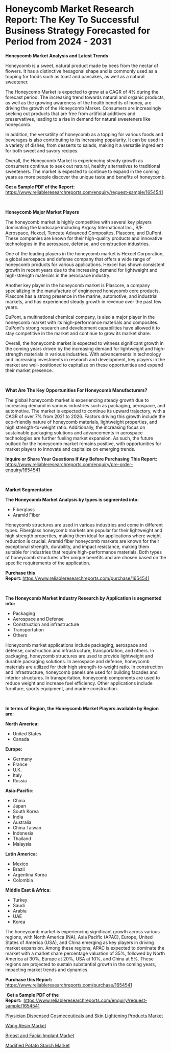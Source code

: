 <p><h1>Honeycomb Market Research Report: The Key To Successful Business Strategy Forecasted for Period from 2024 - 2031</h1></p><p><strong>Honeycomb Market Analysis and Latest Trends</strong></p>
<p><p>Honeycomb is a sweet, natural product made by bees from the nectar of flowers. It has a distinctive hexagonal shape and is commonly used as a topping for foods such as toast and pancakes, as well as a natural sweetener.</p><p>The Honeycomb Market is expected to grow at a CAGR of 4% during the forecast period. The increasing trend towards natural and organic products, as well as the growing awareness of the health benefits of honey, are driving the growth of the Honeycomb Market. Consumers are increasingly seeking out products that are free from artificial additives and preservatives, leading to a rise in demand for natural sweeteners like honeycomb.</p><p>In addition, the versatility of honeycomb as a topping for various foods and beverages is also contributing to its increasing popularity. It can be used in a variety of dishes, from desserts to salads, making it a versatile ingredient for both sweet and savory recipes.</p><p>Overall, the Honeycomb Market is experiencing steady growth as consumers continue to seek out natural, healthy alternatives to traditional sweeteners. The market is expected to continue to expand in the coming years as more people discover the unique taste and benefits of honeycomb.</p></p>
<p><strong>Get a Sample PDF of the Report:&nbsp;</strong> <a href="https://www.reliableresearchreports.com/enquiry/request-sample/1654541">https://www.reliableresearchreports.com/enquiry/request-sample/1654541</a></p>
<p>&nbsp;</p>
<p><strong>Honeycomb Major Market Players</strong></p>
<p><p>The honeycomb market is highly competitive with several key players dominating the landscape including Argosy International Inc., B/E Aerospace, Hexcel, Tencate Advanced Composites, Plascore, and DuPont. These companies are known for their high-quality products and innovative technologies in the aerospace, defense, and construction industries.</p><p>One of the leading players in the honeycomb market is Hexcel Corporation, a global aerospace and defense company that offers a wide range of honeycomb products for various applications. Hexcel has shown consistent growth in recent years due to the increasing demand for lightweight and high-strength materials in the aerospace industry.</p><p>Another key player in the honeycomb market is Plascore, a company specializing in the manufacture of engineered honeycomb core products. Plascore has a strong presence in the marine, automotive, and industrial markets, and has experienced steady growth in revenue over the past few years.</p><p>DuPont, a multinational chemical company, is also a major player in the honeycomb market with its high-performance materials and composites. DuPont's strong research and development capabilities have allowed it to stay competitive in the market and continue to grow its market share.</p><p>Overall, the honeycomb market is expected to witness significant growth in the coming years driven by the increasing demand for lightweight and high-strength materials in various industries. With advancements in technology and increasing investments in research and development, key players in the market are well-positioned to capitalize on these opportunities and expand their market presence.</p></p>
<p>&nbsp;</p>
<p><strong>What Are The Key Opportunities For Honeycomb Manufacturers?</strong></p>
<p><p>The global honeycomb market is experiencing steady growth due to increasing demand in various industries such as packaging, aerospace, and automotive. The market is expected to continue its upward trajectory, with a CAGR of over 7% from 2021 to 2026. Factors driving this growth include the eco-friendly nature of honeycomb materials, lightweight properties, and high strength-to-weight ratio. Additionally, the increasing focus on sustainable packaging solutions and advancements in aerospace technologies are further fueling market expansion. As such, the future outlook for the honeycomb market remains positive, with opportunities for market players to innovate and capitalize on emerging trends.</p></p>
<p><strong>Inquire or Share Your Questions If Any Before Purchasing This Report:</strong> <a href="https://www.reliableresearchreports.com/enquiry/pre-order-enquiry/1654541">https://www.reliableresearchreports.com/enquiry/pre-order-enquiry/1654541</a></p>
<p>&nbsp;</p>
<p><strong>Market Segmentation</strong></p>
<p><strong>The Honeycomb Market Analysis by types is segmented into:</strong></p>
<p><ul><li>Fiberglass</li><li>Aramid Fiber</li></ul></p>
<p><p>Honeycomb structures are used in various industries and come in different types. Fiberglass honeycomb markets are popular for their lightweight and high strength properties, making them ideal for applications where weight reduction is crucial. Aramid fiber honeycomb markets are known for their exceptional strength, durability, and impact resistance, making them suitable for industries that require high-performance materials. Both types of honeycomb structures offer unique benefits and are chosen based on the specific requirements of the application.</p></p>
<p><strong>Purchase this Report:&nbsp;</strong><a href="https://www.reliableresearchreports.com/purchase/1654541">https://www.reliableresearchreports.com/purchase/1654541</a></p>
<p>&nbsp;</p>
<p><strong>The Honeycomb Market Industry Research by Application is segmented into:</strong></p>
<p><ul><li>Packaging</li><li>Aerospace and Defense</li><li>Construction and infrastructure</li><li>Transportation</li><li>Others</li></ul></p>
<p><p>Honeycomb market applications include packaging, aerospace and defense, construction and infrastructure, transportation, and others. In packaging, honeycomb structures are used to provide lightweight and durable packaging solutions. In aerospace and defense, honeycomb materials are utilized for their high strength-to-weight ratio. In construction and infrastructure, honeycomb panels are used for building facades and interior structures. In transportation, honeycomb components are used to reduce weight and increase fuel efficiency. Other applications include furniture, sports equipment, and marine construction.</p></p>
<p>&nbsp;</p>
<p><strong>In terms of Region, the Honeycomb Market Players available by Region are:</strong></p>
<p>
    <p> <strong> North America: </strong>
        <ul>
            <li>United States</li>
            <li>Canada</li>
        </ul>
        </p> 
    <p> <strong> Europe: </strong>
        <ul>
            <li>Germany</li>
            <li>France</li>
            <li>U.K.</li>
            <li>Italy</li>
            <li>Russia</li>
        </ul>
        </p> 
    <p> <strong> Asia-Pacific: </strong>
        <ul>
            <li>China</li>
            <li>Japan</li>
            <li>South Korea</li>
            <li>India</li>
            <li>Australia</li>
            <li>China Taiwan</li>
            <li>Indonesia</li>
            <li>Thailand</li>
            <li>Malaysia</li>
        </ul>
        </p> 
    <p> <strong> Latin America: </strong>
        <ul>
            <li>Mexico</li>
            <li>Brazil</li>
            <li>Argentina Korea</li>
            <li>Colombia</li>
        </ul>
        </p> 
    <p> <strong> Middle East & Africa: </strong>
        <ul>
            <li>Turkey</li>
            <li>Saudi</li>
            <li>Arabia</li>
            <li>UAE</li>
            <li>Korea</li>
        </ul>
    </p>
    </p>
<p><p>The honeycomb market is experiencing significant growth across various regions, with North America (NA), Asia Pacific (APAC), Europe, United States of America (USA), and China emerging as key players in driving market expansion. Among these regions, APAC is expected to dominate the market with a market share percentage valuation of 35%, followed by North America at 30%, Europe at 20%, USA at 10%, and China at 5%. These regions are projected to sustain substantial growth in the coming years, impacting market trends and dynamics.</p></p>
<p><strong>Purchase this Report: </strong><a href="https://www.reliableresearchreports.com/purchase/1654541">https://www.reliableresearchreports.com/purchase/1654541</a></p>
<p>&nbsp;<strong>Get a Sample PDF of the Report:&nbsp;&nbsp;</strong><a href="https://www.reliableresearchreports.com/enquiry/request-sample/1654541">https://www.reliableresearchreports.com/enquiry/request-sample/1654541</a></p>
<p><strong></strong></p>
<p><p><a href="https://issuu.com/reportprime-2/docs/physician-dispensed-cosmeceuticals-and-skin-lighte">Physician Dispensed Cosmeceuticals and Skin Lightening Products Market</a></p><p><a href="https://github.com/wwwkeltoum/Market-Research-Report-List-2/blob/main/wang-resin-market.md">Wang Resin Market</a></p><p><a href="https://issuu.com/reportprime-2/docs/breast-and-facial-implant-market-size-2030.pptx">Breast and Facial Implant Market</a></p><p><a href="https://github.com/gamblestampleyjenny50m5sl6/Market-Research-Report-List-1/blob/main/modified-potato-starch-market.md">Modified Potato Starch Market</a></p></p>